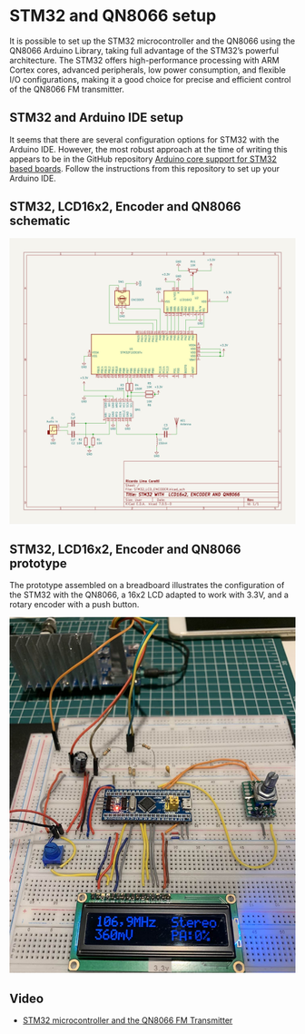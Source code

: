 # STM32 and QN8066 setup

It is possible to set up the STM32 microcontroller and the QN8066 using the QN8066 Arduino Library, taking full advantage of the STM32’s powerful architecture. The STM32 offers high-performance processing with ARM Cortex cores, advanced peripherals, low power consumption, and flexible I/O configurations, making it a good  choice for precise and efficient control of the QN8066 FM transmitter.


## STM32 and Arduino IDE setup

It seems that there are several configuration options for STM32 with the Arduino IDE. However, the most robust approach at the time of writing this appears to be in the GitHub repository [Arduino core support for STM32 based boards](https://github.com/stm32duino/Arduino_Core_STM32). Follow the instructions from this repository to set up your Arduino IDE.


## STM32, LCD16x2, Encoder and QN8066 schematic

![STM32, LCD16x2, Encoder and QN8066 schematic](./schematic_stm32_encoder_lcd.jpg)


##  STM32, LCD16x2, Encoder and QN8066 prototype

The prototype assembled on a breadboard illustrates the configuration of the STM32 with the QN8066, a 16x2 LCD adapted to work with 3.3V, and a rotary encoder with a push button.

![STM32, LCD16x2, Encoder and QN8066 prototype](./prototype_stm32_encoder_lcd.jpg)


## Video

* [STM32 microcontroller and the QN8066 FM Transmitter](https://youtu.be/Y80ud6KVOTU?si=fTDgtkt9-0fRZk56)
